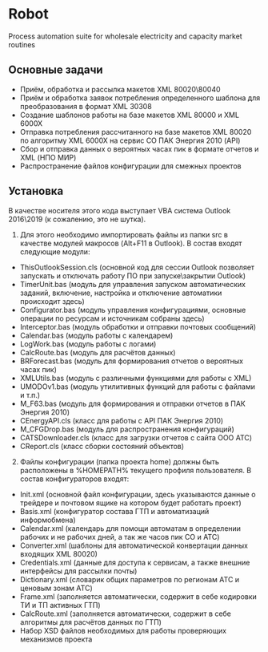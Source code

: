 # Robot
Process automation suite for wholesale electricity and capacity market routines

## Основные задачи
- Приём, обработка и рассылка макетов XML 80020\80040
- Приём и обработка заявок потребления определенного шаблона для преобразования в формат XML 30308
- Создание шаблонов работы на базе макетов XML 80000 и XML 6000X
- Отправка потребления рассчитанного на базе макетов XML 80020 по алгоритму XML 6000X на сервис СО ПАК Энергия 2010 (API)
- Сбор и отправка данных о вероятных часах пик в формате отчетов и XML (НПО МИР)
- Распространение файлов конфигурации для смежных проектов

## Установка
В качестве носителя этого кода выступает VBA система Outlook 2016\2019 (к сожалению, это не шутка).

1. Для этого необходимо импортировать файлы из папки src в качестве модулей макросов (Alt+F11 в Outlook).
В состав входят следующие модули:
- ThisOutlookSession.cls (основной код для сессии Outlook позволяет запускать и отключать работу ПО при запуске\закрытии Outlook)
- TimerUnit.bas (модуль для управления запуском автоматических заданий, включение, настройка и отключение автоматики происходит здесь)
- Configurator.bas (модуль управления конфигурациями, основные операции по ресурсам и источникам собраны здесь)
- Interceptor.bas (модуль обработки и отправки почтовых сообщений)
- Calendar.bas (модуль работы с календарем)
- LogWork.bas (модуль работы с логами)
- CalcRoute.bas (модуль для расчётов данных)
- BRForecast.bas (модуль для формирования отчетов о вероятных часах пик)
- XMLUtils.bas (модуль с различными функциями для работы с XML)
- UMODOv1.bas (модуль утилитивных функций для работы с файлами и т.п.)
- M_F63.bas (модуль для формирования и отправки отчетов в ПАК Энергия 2010)
- CEnergyAPI.cls (класс для работы с API ПАК Энергия 2010)
- M_CFGDrop.bas (модуль для распространения конфигураций)
- CATSDownloader.cls (класс для загрузки отчетов с сайта ООО АТС)
- CReport.cls (класс сборки состояний объектов)

2. Файлы конфигурации (папка проекта home) должны быть расположены в %HOMEPATH% текущего профиля пользователя.
В состав конфигураторов входят:
- Init.xml (основной файл конфигурации, здесь указываются данные о трейдере и почтовом ящике на котором будет работать проект)
- Basis.xml (конфигуратор состава ГТП и автоматизаций информобмена)
- Calendar.xml (календарь для помощи автоматам в определении рабочих и не рабочих дней, а так же часов пик СО и АТС)
- Converter.xml (шаблоны для автоматической конвертации данных входящих XML 80020)
- Credentials.xml (данные для доступа к сервисам, а также внешние интерфейсы для рассылки почты)
- Dictionary.xml (словарик общих параметров по регионам АТС и ценовым зонам АТС)
- Frame.xml (заполняется автоматически, содержит в себе кодировки ТИ и ТП активных ГТП)
- CalcRoute.xml (заполняется автоматически, содержит в себе алгоритмы для расчётов данных по ГТП)
- Набор XSD файлов необходимых для работы проверяющих механизмов проекта
